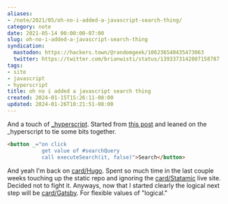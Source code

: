 ```yaml
---
aliases:
- /note/2021/05/oh-no-i-added-a-javascript-search-thing/
category: note
date: 2021-05-14 00:00:00-07:00
slug: oh-no-i-added-a-javascript-search-thing
syndication:
  mastodon: https://hackers.town/@randomgeek/106236540435473063
  twitter: https://twitter.com/brianwisti/status/1393373142807158787
tags:
- site
- javascript
- hyperscript
title: oh no i added a javascript search thing
created: 2024-01-15T15:26:11-08:00
updated: 2024-01-26T10:21:51-08:00
---
```


And a touch of [\_hyperscript](https://hyperscript.org/).
Started from [this post](https://makewithhugo.com/add-search-to-a-hugo-site/) and leaned on the \_hyperscript to tie some bits together.

````html
<button _="on click
           get value of #searchQuery
           call executeSearch(it, false)">Search</button>

````

And yeah I'm back on [card/Hugo](../../../card/Hugo.md). Spent so much time in the last couple weeks touching up the static repo and ignoring the [card/Statamic](../../../card/Statamic.md) live site. Decided not to fight it. Anyways, now that I started clearly the logical next step will be [card/Gatsby](../../../card/Gatsby.md). For flexible values of "logical."
